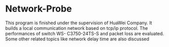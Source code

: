 # Network-Probe

This program is finished under the supervision of HuaWei Company. It builds a local communication network based on tcp/ip protocol. The performances of switch WS- C3750-24TS-S and packet loss are evaluated. Some other related topics like network delay time are also discussed
